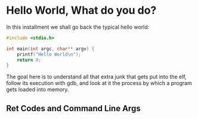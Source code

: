 # Hello World, What do you do?

In this installment we shall go back the typical hello world:

```C
#include <stdio.h>

int main(int argc, char** argv) {
    printf("Hello World\n");
    return 0;
}
```

The goal here is to understand all that extra junk that gets put into the elf, follow its execution with gdb, and look at it the process by which a program gets loaded into memory.


## Ret Codes and Command Line Args